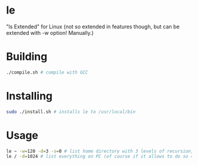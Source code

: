 # le
"ls Extended" for Linux (not so extended in features though, but can be extended with -w option! Manually.)

# Building
```bash
./compile.sh # compile with GCC
```
# Installing
```bash
sudo ./install.sh # installs le to /usr/local/bin
```
# Usage
```bash
le ~ -w=120 -d=3 -s=0 # list home directory with 3 levels of recursion, don't show hidden files, display names in 120-character field.
le / -d=1024 # list everything on PC (of course if it allows to do so =))
```
